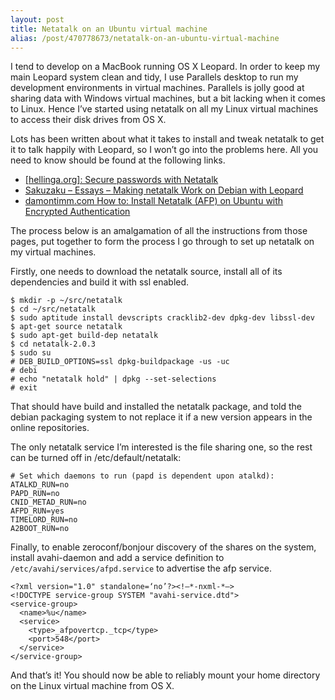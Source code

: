 ```yaml
---
layout: post
title: Netatalk on an Ubuntu virtual machine
alias: /post/470778673/netatalk-on-an-ubuntu-virtual-machine
---
```


I tend to develop on a MacBook running OS X Leopard. In order to keep my main
Leopard system clean and tidy, I use Parallels desktop to run my development
environments in virtual machines. Parallels is jolly good at sharing data with
Windows virtual machines, but a bit lacking when it comes to Linux. Hence I’ve
started using netatalk on all my Linux virtual machines to access their disk
drives from OS X.

Lots has been written about what it takes to install and tweak netatalk to get
it to talk happily with Leopard, so I won’t go into the problems here. All you
need to know should be found at the following links.

* [[hellinga.org]: Secure passwords with Netatalk][1]
* [Sakuzaku – Essays – Making netatalk Work on Debian with Leopard][2]
* [damontimm.com How to: Install Netatalk (AFP) on Ubuntu with Encrypted Authentication][3]

The process below is an amalgamation of all the instructions from those pages,
put together to form the process I go through to set up netatalk on my virtual
machines.

Firstly, one needs to download the netatalk source, install all of its
dependencies and build it with ssl enabled.

    $ mkdir -p ~/src/netatalk
    $ cd ~/src/netatalk
    $ sudo aptitude install devscripts cracklib2-dev dpkg-dev libssl-dev
    $ apt-get source netatalk
    $ sudo apt-get build-dep netatalk
    $ cd netatalk-2.0.3
    $ sudo su
    # DEB_BUILD_OPTIONS=ssl dpkg-buildpackage -us -uc
    # debi
    # echo "netatalk hold" | dpkg --set-selections
    # exit


That should have build and installed the netatalk package, and told the debian
packaging system to not replace it if a new version appears in the online
repositories.

The only netatalk service I’m interested is the file sharing one, so the rest
can be turned off in /etc/default/netatalk:

    # Set which daemons to run (papd is dependent upon atalkd):
    ATALKD_RUN=no
    PAPD_RUN=no
    CNID_METAD_RUN=no
    AFPD_RUN=yes
    TIMELORD_RUN=no
    A2BOOT_RUN=no

Finally, to enable zeroconf/bonjour discovery of the shares on the system,
install avahi-daemon and add a service definition to 
`/etc/avahi/services/afpd.service` to advertise the afp service.

    <?xml version="1.0" standalone=‘no’?><!–*-nxml-*–>
    <!DOCTYPE service-group SYSTEM "avahi-service.dtd">
    <service-group>
      <name>%u</name>
      <service>
        <type>_afpovertcp._tcp</type>
        <port>548</port>
      </service>
    </service-group>

And that’s it! You should now be able to reliably mount your home directory on
the Linux virtual machine from OS X.

[1]: http://www.hellinga.org/index.php?id=2&tx_ttnews%5Btt_news%5D=4&tx_ttnews%5Byear%5D=2007&tx_ttnews%5Bmonth%5D=05&tx_ttnews%5Bday%5D=26&cHash=12028cb059
[2]: http://blog.wearesakuzaku.com/making-netatalk-work-on-debian-with-leopard/
[3]: http://www.damontimm.com/blog/how-to-install-netatalk-afp-on-ubuntu-with-encrypted-authentication/
